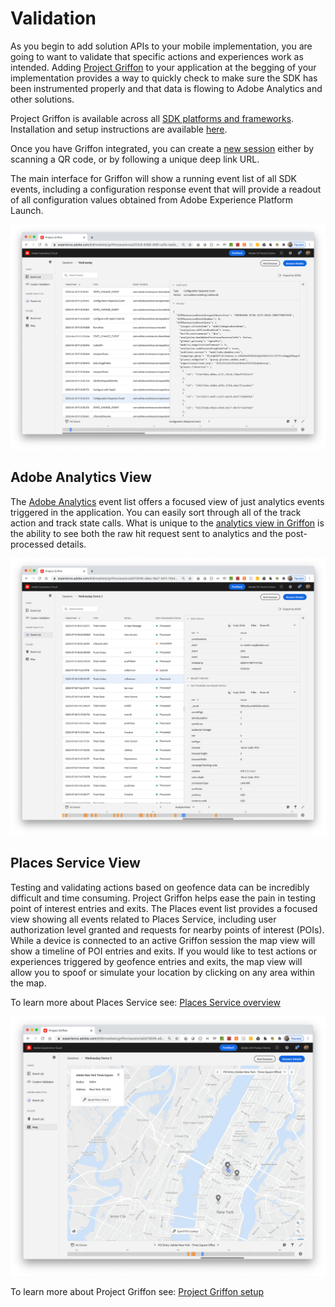 # Validation

As you begin to add solution APIs to your mobile implementation, you are going to want to validate that specific actions and experiences work as intended. Adding [Project Griffon](https://github.com/Adobe-Marketing-Cloud/aep-sdks-documentation/tree/32dfc7dd49e725872c6daaff6aaaa4535b9d627e/beta/project-griffon/README.md#what-can-project-griffon-do-for-you) to your application at the begging of your implementation provides a way to quickly check to make sure the SDK has been instrumented properly and that data is flowing to Adobe Analytics and other solutions.

Project Griffon is available across all [SDK platforms and frameworks](https://aep-sdks.gitbook.io/docs/resources/upgrading-to-aep/current-sdk-versions). Installation and setup instructions are available [here](https://github.com/Adobe-Marketing-Cloud/aep-sdks-documentation/tree/32dfc7dd49e725872c6daaff6aaaa4535b9d627e/beta/project-griffon/README.md#quick-setup).

Once you have Griffon integrated, you can create a [new session](https://aep-sdks.gitbook.io/docs/beta/project-griffon/using-project-griffon#creating-sessions) either by scanning a QR code, or by following a unique deep link URL.

The main interface for Griffon will show a running event list of all SDK events, including a configuration response event that will provide a readout of all configuration values obtained from Adobe Experience Platform Launch.

![Project Griffon Configuration Response](../.gitbook/assets/configurationresponse.png)

## Adobe Analytics View

The [Adobe Analytics](https://github.com/Adobe-Marketing-Cloud/aep-sdks-documentation/tree/32dfc7dd49e725872c6daaff6aaaa4535b9d627e/beta/project-griffon/using-project-griffon/adobe-analytics-and-project-griffon.md#using-project-griffon-for-adobe-analytics) event list offers a focused view of just analytics events triggered in the application. You can easily sort through all of the track action and track state calls. What is unique to the [analytics view in Griffon](https://github.com/Adobe-Marketing-Cloud/aep-sdks-documentation/tree/32dfc7dd49e725872c6daaff6aaaa4535b9d627e/beta/project-griffon/using-project-griffon/adobe-analytics-and-project-griffon.md) is the ability to see both the raw hit request sent to analytics and the post-processed details.

![Project Griffon Analytics View](../.gitbook/assets/GriffonAnalytics.png)

## Places Service View

Testing and validating actions based on geofence data can be incredibly difficult and time consuming. Project Griffon helps ease the pain in testing point of interest entries and exits. The Places event list provides a focused view showing all events related to Places Service, including user authorization level granted and requests for nearby points of interest \(POIs\). While a device is connected to an active Griffon session the map view will show a timeline of POI entries and exits. If you would like to test actions or experiences triggered by geofence entries and exits, the map view will allow you to spoof or simulate your location by clicking on any area within the map.

To learn more about Places Service see: [Places Service overview](https://docs.adobe.com/content/help/en/places/using/home.html)

![Project Griffon Places Service Location Simulation](../.gitbook/assets/GriffonPlaces.png)

To learn more about Project Griffon see: [Project Griffon setup](https://github.com/Adobe-Marketing-Cloud/aep-sdks-documentation/tree/32dfc7dd49e725872c6daaff6aaaa4535b9d627e/beta/project-griffon/set-up-project-griffon.md)

